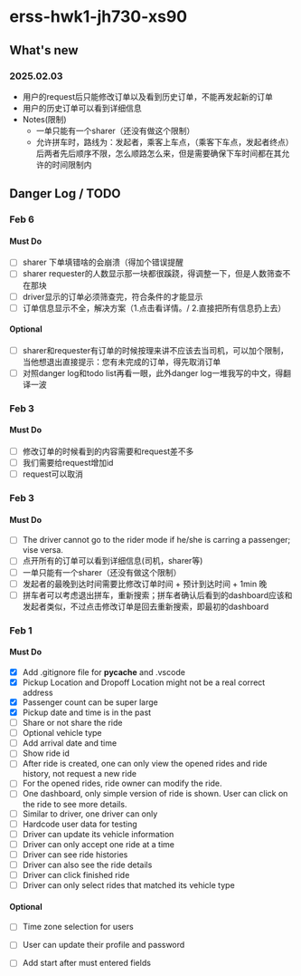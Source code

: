 # erss-hwk1-jh730-xs90

## What's new

### 2025.02.03

- 用户的request后只能修改订单以及看到历史订单，不能再发起新的订单
- 用户的历史订单可以看到详细信息
- Notes(限制)
    - 一单只能有一个sharer（还没有做这个限制）
    - 允许拼车时，路线为：发起者，乘客上车点，（乘客下车点，发起者终点）后两者先后顺序不限，怎么顺路怎么来，但是需要确保下车时间都在其允许的时间限制内

## Danger Log / TODO

### Feb 6

#### Must Do
- [ ] sharer 下单填错啥的会崩溃（得加个错误提醒
- [ ] sharer requester的人数显示那一块都很蹊跷，得调整一下，但是人数筛查不在那块
- [ ] driver显示的订单必须筛查完，符合条件的才能显示
- [ ] 订单信息显示不全，解决方案（1.点击看详情。/ 2.直接把所有信息扔上去）

#### Optional

- [ ] sharer和requester有订单的时候按理来讲不应该去当司机，可以加个限制，当他想退出直接提示：您有未完成的订单，得先取消订单
- [ ] 对照danger log和todo list再看一眼，此外danger log一堆我写的中文，得翻译一波

### Feb 3

#### Must Do

- [ ] 修改订单的时候看到的内容需要和request差不多
- [ ] 我们需要给request增加id
- [ ] request可以取消

### Feb 3

#### Must Do

- [ ] The driver cannot go to the rider mode if he/she is carring a passenger; vise versa.
- [ ] 点开所有的订单可以看到详细信息(司机，sharer等)
- [ ] 一单只能有一个sharer（还没有做这个限制）
- [ ] 发起者的最晚到达时间需要比修改订单时间 + 预计到达时间 + 1min 晚
- [ ] 拼车者可以考虑退出拼车，重新搜索；拼车者确认后看到的dashboard应该和发起者类似，不过点击修改订单是回去重新搜索，即最初的dashboard

### Feb 1

#### Must Do

- [X] Add .gitignore file for __pycache__ and .vscode
- [X] Pickup Location and Dropoff Location might not be a real correct address
- [X] Passenger count can be super large
- [X] Pickup date and time is in the past
- [ ] Share or not share the ride
- [ ] Optional vehicle type
- [ ] Add arrival date and time
- [ ] Show ride id
- [ ] After ride is created, one can only view the opened rides and ride history, not request a new ride
- [ ] For the opened rides, ride owner can modify the ride.
- [ ] One dashboard, only simple version of ride is shown. User can click on the ride to see more details.
- [ ] Similar to driver, one driver can only
- [ ] Hardcode user data for testing
- [ ] Driver can update its vehicle information
- [ ] Driver can only accept one ride at a time
- [ ] Driver can see ride histories
- [ ] Driver can also see the ride details
- [ ] Driver can click finished ride
- [ ] Driver can only select rides that matched its vehicle type

#### Optional

- [ ] Time zone selection for users
- [ ] User can update their profile and password
- [ ] Add start after must entered fields


